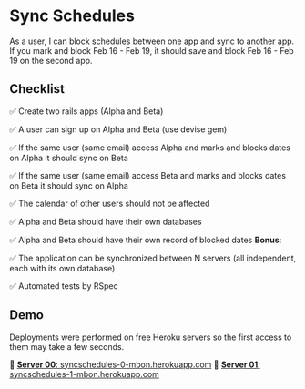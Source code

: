 
# Sync Schedules 
As a user, I can block schedules between one app and sync to another app.
If you mark and block Feb 16 - Feb 19, it should save and block Feb 16 - Feb 19 on the second app.

## Checklist

:white_check_mark: Create two rails apps (Alpha and Beta) 

:white_check_mark: A user can sign up on Alpha and Beta (use devise gem)

:white_check_mark: If the same user (same email) access Alpha and marks and blocks dates on Alpha it should sync on Beta

:white_check_mark: If the same user (same email) access Beta and marks and blocks dates on Beta it should sync on Alpha

:white_check_mark: The calendar of other users should not be affected

:white_check_mark: Alpha and Beta should have their own databases

:white_check_mark: Alpha and Beta should have their own record of blocked dates
**Bonus**:

:white_check_mark:  The application can be synchronized between N servers (all independent, each with its own database)

:white_check_mark: Automated tests by RSpec

## Demo
Deployments were performed on free Heroku servers so the first access to them may take a few seconds.

:link: [**Server 00**: syncschedules-0-mbon.herokuapp.com](https://syncschedules-0-mbon.herokuapp.com/)
:link: [**Server 01**: syncschedules-1-mbon.herokuapp.com](https://syncschedules-1-mbon.herokuapp.com/)


